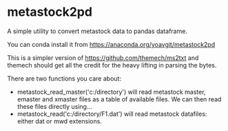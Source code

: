 # metastock2pd

A simple utility to convert metastock data to pandas dataframe.

You can conda install it from https://anaconda.org/yoavgit/metastock2pd

This is a simpler version of https://github.com/themech/ms2txt and themech should get all the credit for the heavy lifting in parsing the bytes.

There are two functions you care about: 

- metastock_read_master('c:/directory') will read metastock master, emaster and xmaster files as a table of available files. We can then read these files directly using...
- metastock_read('c:/directory/F1.dat') will read metastock datafiles: either dat or mwd extensions.



